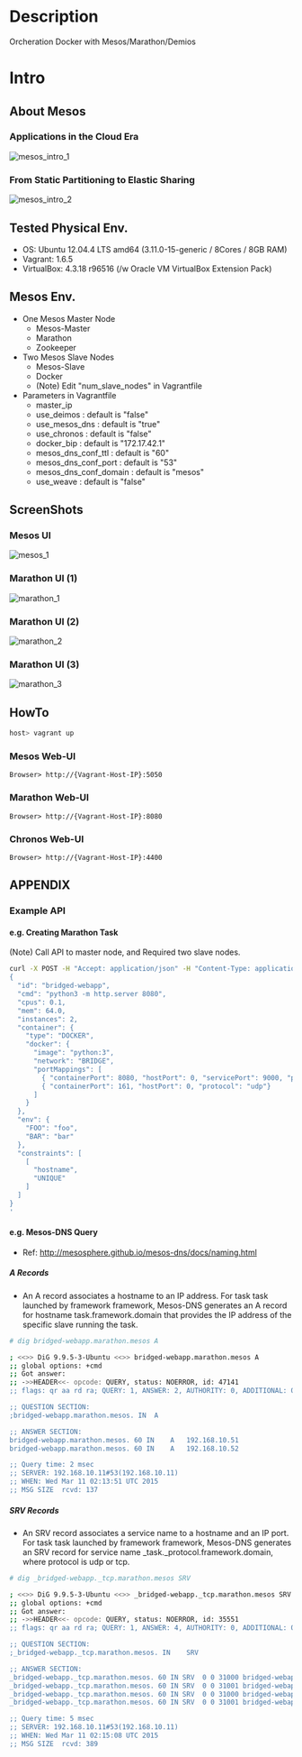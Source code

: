 # Description

Orcheration Docker with Mesos/Marathon/Demios

# Intro

## About Mesos

### Applications in the Cloud Era

![mesos_intro_1](etc-files/mesos_intro_1.png)

### From Static Partitioning to Elastic Sharing

![mesos_intro_2](etc-files/mesos_intro_2.png)

## Tested Physical Env.

* OS: Ubuntu 12.04.4 LTS amd64 (3.11.0-15-generic / 8Cores / 8GB RAM)
* Vagrant: 1.6.5
* VirtualBox: 4.3.18 r96516 (/w Oracle VM VirtualBox Extension Pack)

## Mesos Env.

* One Mesos Master Node
  * Mesos-Master
  * Marathon
  * Zookeeper
* Two Mesos Slave Nodes
  * Mesos-Slave
  * Docker
  * (Note) Edit "num_slave_nodes" in Vagrantfile
* Parameters in Vagrantfile
  * master_ip
  * use_deimos : default is "false"
  * use_mesos_dns : default is "true"
  * use_chronos : default is "false"
  * docker_bip : default is "172.17.42.1"
  * mesos_dns_conf_ttl : default is "60"
  * mesos_dns_conf_port : default is "53"
  * mesos_dns_conf_domain : default is "mesos"
  * use_weave : default is "false"

## ScreenShots

### Mesos UI

![mesos_1](etc-files/mesos_1.png)

### Marathon UI (1)

![marathon_1](etc-files/marathon_1.png)

### Marathon UI (2)

![marathon_2](etc-files/marathon_2.png)

### Marathon UI (3)

![marathon_3](etc-files/marathon_3.png)

## HowTo

```bash
host> vagrant up
```

### Mesos Web-UI

```
Browser> http://{Vagrant-Host-IP}:5050
```

### Marathon Web-UI

```
Browser> http://{Vagrant-Host-IP}:8080
```

### Chronos Web-UI

```
Browser> http://{Vagrant-Host-IP}:4400
```

## APPENDIX

### Example API

#### e.g. Creating Marathon Task

(Note) Call API to master node, and Required two slave nodes.

```bash
curl -X POST -H "Accept: application/json" -H "Content-Type: application/json" master:8080/v2/apps -d '
{
  "id": "bridged-webapp",
  "cmd": "python3 -m http.server 8080",
  "cpus": 0.1,
  "mem": 64.0,
  "instances": 2,
  "container": {
    "type": "DOCKER",
    "docker": {
      "image": "python:3",
      "network": "BRIDGE",
      "portMappings": [
        { "containerPort": 8080, "hostPort": 0, "servicePort": 9000, "protocol": "tcp" },
        { "containerPort": 161, "hostPort": 0, "protocol": "udp"}
      ]
    }
  },
  "env": {
    "FOO": "foo",
    "BAR": "bar"
  },
  "constraints": [
    [
      "hostname",
      "UNIQUE"
    ]
  ]
}
'
```

#### e.g. Mesos-DNS Query

* Ref: http://mesosphere.github.io/mesos-dns/docs/naming.html

##### A Records

* An A record associates a hostname to an IP address. For task task launched by framework framework, Mesos-DNS generates an A record for hostname task.framework.domain that provides the IP address of the specific slave running the task.

```bash
# dig bridged-webapp.marathon.mesos A

; <<>> DiG 9.9.5-3-Ubuntu <<>> bridged-webapp.marathon.mesos A
;; global options: +cmd
;; Got answer:
;; ->>HEADER<<- opcode: QUERY, status: NOERROR, id: 47141
;; flags: qr aa rd ra; QUERY: 1, ANSWER: 2, AUTHORITY: 0, ADDITIONAL: 0

;; QUESTION SECTION:
;bridged-webapp.marathon.mesos.	IN	A

;; ANSWER SECTION:
bridged-webapp.marathon.mesos. 60 IN	A	192.168.10.51
bridged-webapp.marathon.mesos. 60 IN	A	192.168.10.52

;; Query time: 2 msec
;; SERVER: 192.168.10.11#53(192.168.10.11)
;; WHEN: Wed Mar 11 02:13:51 UTC 2015
;; MSG SIZE  rcvd: 137
```

##### SRV Records

* An SRV record associates a service name to a hostname and an IP port. For task task launched by framework framework, Mesos-DNS generates an SRV record for service name _task._protocol.framework.domain, where protocol is udp or tcp.

```bash
# dig _bridged-webapp._tcp.marathon.mesos SRV

; <<>> DiG 9.9.5-3-Ubuntu <<>> _bridged-webapp._tcp.marathon.mesos SRV
;; global options: +cmd
;; Got answer:
;; ->>HEADER<<- opcode: QUERY, status: NOERROR, id: 35551
;; flags: qr aa rd ra; QUERY: 1, ANSWER: 4, AUTHORITY: 0, ADDITIONAL: 0

;; QUESTION SECTION:
;_bridged-webapp._tcp.marathon.mesos. IN	SRV

;; ANSWER SECTION:
_bridged-webapp._tcp.marathon.mesos. 60	IN SRV	0 0 31000 bridged-webapp.marathon.mesos.
_bridged-webapp._tcp.marathon.mesos. 60	IN SRV	0 0 31001 bridged-webapp.marathon.mesos.
_bridged-webapp._tcp.marathon.mesos. 60	IN SRV	0 0 31000 bridged-webapp.marathon.mesos.
_bridged-webapp._tcp.marathon.mesos. 60	IN SRV	0 0 31001 bridged-webapp.marathon.mesos.

;; Query time: 5 msec
;; SERVER: 192.168.10.11#53(192.168.10.11)
;; WHEN: Wed Mar 11 02:15:08 UTC 2015
;; MSG SIZE  rcvd: 389
```
